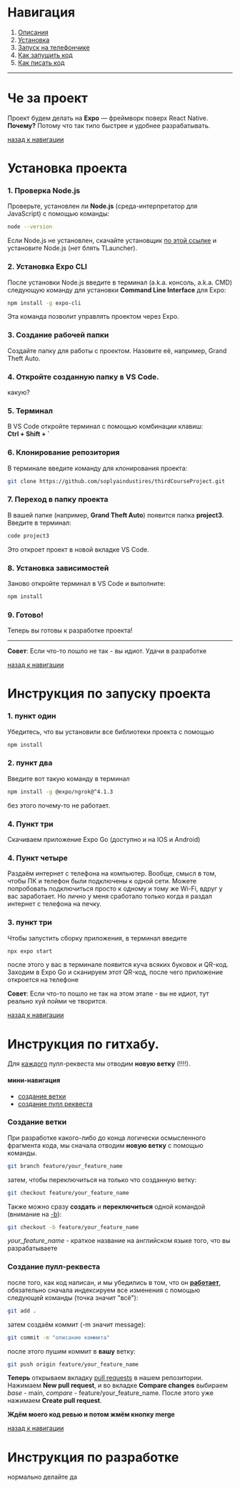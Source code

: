 # Навигация
1. [Описания](#че-за-проект)
2. [Установка](#установка-проекта)
3. [Запуск на телефончике](#инструкция-по-запуску-проекта)
4. [Как запушить код](#инструкция-по-гитхабу)
5. [Как писать код](#инструкция-по-разработке)

---

# Че за проект

Проект будем делать на **Expo** — фреймворк поверх React Native.  
**Почему?** Потому что так типо быстрее и удобнее разрабатывать.

[назад к навигации](#навигация)

# Установка проекта

### 1. Проверка Node.js
Проверьте, установлен ли **Node.js** (среда-интерпретатор для JavaScript) с помощью команды:  
```bash
node --version
```
Если Node.js не установлен, скачайте установщик [по этой ссылке](https://nodejs.org/dist/v22.15.0/node-v22.15.0-x64.msi) и установите Node.js (нет блять TLauncher).

### 2. Установка Expo CLI
После установки Node.js введите в терминал (a.k.a. консоль, a.k.a. CMD) следующую команду для установки **Command Line Interface** для Expo:  
```bash
npm install -g expo-cli
```
Эта команда позволит управлять проектом через Expo.

### 3. Создание рабочей папки
Создайте папку для работы с проектом. Назовите её, например, Grand Theft Auto. 

### 4. Откройте созданную папку в **VS Code**.
какую?

### 5. Терминал
В VS Code откройте терминал с помощью комбинации клавиш:  
**Ctrl + Shift + `** 

### 6. Клонирование репозитория
В терминале введите команду для клонирования проекта:  
```bash
git clone https://github.com/soplyaindustires/thirdCourseProject.git
```

### 7. Переход в папку проекта
В вашей папке (например, **Grand Theft Auto**) появится папка **project3**. Введите в терминал:  
```bash
code project3
```
Это откроет проект в новой вкладке VS Code.

### 8. Установка зависимостей
Заново откройте терминал в VS Code и выполните:  
```bash
npm install
```

### 9. Готово!
Теперь вы готовы к разработке проекта!

---

**Совет**: Если что-то пошло не так - вы идиот. Удачи в разработке

[назад к навигации](#навигация)

# Инструкция по запуску проекта
### 1. пункт один
Убедитесь, что вы установили все библиотеки проекта с помощью 
```bash
npm install
```

### 2. пункт два
Введите вот такую команду в терминал
```bash
npm install -g @expo/ngrok@^4.1.3
```
без этого почему-то не работает.

### 4. Пункт три
Скачиваем приложение Expo Go (доступно и на IOS и Android)

### 4. Пункт четыре
Раздаём интернет с телефона на компьютер.
Вообще, смысл в том, чтобы ПК и телефон были подключены к одной сети. Можете попробовать подключиться просто к одному и тому же Wi-Fi, вдруг у вас заработает. Но лично у меня сработало только когда я раздал интернет с телефона на печку.

### 3. пункт три 
Чтобы запустить сборку приложения, в терминал введите
```bash
npx expo start
```
после этого  у вас в терминале появится куча всяких буковок и QR-код. Заходим в Expo Go и сканируем этот QR-код, после чего приложение откроется на телефоне

**Совет**: Если что-то пошло не так на этом этапе - вы не идиот, тут реально хуй пойми че творится.

[назад к навигации](#навигация)


# Инструкция по гитхабу.
Для <u>каждого</u> пулл-реквеста мы отводим <b>новую ветку</b> (!!!!). </br>

#### мини-навигация
- [создание ветки](#создание-ветки)
- [создание пулл реквеста](#создание-ветки)

### Создание ветки
При разработке какого-либо до конца логически осмысленного фрагмента кода, мы сначала отводим <b>новую ветку</b> с помощью команды.
```bash
git branch feature/your_feature_name
```
затем, чтобы переключиться на только что созданную ветку: 
```bash
git checkout feature/your_feature_name
```
Также можно сразу <b>создать</b> и <b>переключиться</b> одной командой (внимание на <u>-b</u>):
```bash
git checkout -b feature/your_feature_name
```

<i>your_feature_name</i> - краткое название на английском языке того, что вы разрабатываете

### Создание пулл-реквеста
после того, как код написан, и мы убедились в том, что он <b><u>работает</b></u>, обязательно сначала индексируем все изменения с помощью следующей команды (точка значит "всё"):

```bash
git add .
```

затем создаём коммит (-m значит message):
```bash
git commit -m "описание коммита"
```

после этого пушим коммит в <b>вашу</b> ветку:
```bash
git push origin feature/your_feature_name
```

<b>Теперь</b> открываем вкладку <a href="https://github.com/neoplasmes/project3/pulls">pull requests</a> в нашем репозитории. Нажимаем <b>New pull request</b>, и во вкладке <b>Compare changes</b> выбираем <i>base</i> - main, <i>compare</i> - feature/your_feature_name.
После этого уже нажимаем <b>Create pull request</b>.

**Ждём моего код ревью и потом жмём кнопку merge**


[назад к навигации](#навигация)

# Инструкция по разработке

нормально делайте да